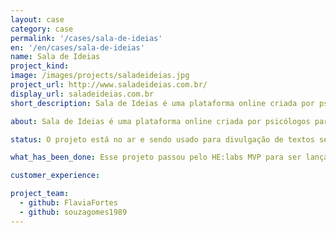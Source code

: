 ```yaml
---
layout: case
category: case
permalink: '/cases/sala-de-ideias'
en: '/en/cases/sala-de-ideias'
name: Sala de Ideias
project_kind:
image: /images/projects/saladeideias.jpg
project_url: http://www.saladeideias.com.br/
display_url: saladeideias.com.br
short_description: Sala de Ideias é uma plataforma online criada por psicólogos para lhe inspirar a ter uma vida com mais satisfação e equilíbrio.

about: Sala de Ideias é uma plataforma online criada por psicólogos para lhe inspirar a ter uma vida com mais satisfação e equilíbrio. Conhecimentos e experiências são compartilhadas semanalmente através de textos.

status: O projeto está no ar e sendo usado para divulgação de textos semanalmente.

what_has_been_done: Esse projeto passou pelo HE:labs MVP para ser lançado e hoje está no Help. É um exemplo de alguém que lançou sua ideia com a gente e escolheu manter seu projeto nas mãos dos nossos profissionais.

customer_experience:

project_team:
  - github: FlaviaFortes
  - github: souzagomes1989
---
```


